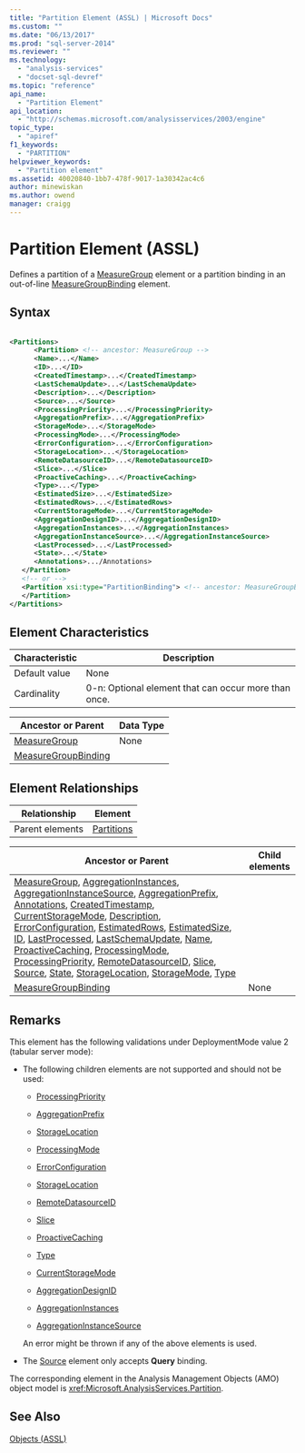 ```yaml
---
title: "Partition Element (ASSL) | Microsoft Docs"
ms.custom: ""
ms.date: "06/13/2017"
ms.prod: "sql-server-2014"
ms.reviewer: ""
ms.technology: 
  - "analysis-services"
  - "docset-sql-devref"
ms.topic: "reference"
api_name: 
  - "Partition Element"
api_location: 
  - "http://schemas.microsoft.com/analysisservices/2003/engine"
topic_type: 
  - "apiref"
f1_keywords: 
  - "PARTITION"
helpviewer_keywords: 
  - "Partition element"
ms.assetid: 40020840-1bb7-478f-9017-1a30342ac4c6
author: minewiskan
ms.author: owend
manager: craigg
---
```

# Partition Element (ASSL)
  Defines a partition of a [MeasureGroup](group-element-assl.md) element or a partition binding in an out-of-line [MeasureGroupBinding](../data-type/measuregroupbinding-data-type-out-of-line-assl.md) element.  
  
## Syntax  
  
```xml  
  
<Partitions>  
      <Partition> <!-- ancestor: MeasureGroup -->  
      <Name>...</Name>  
      <ID>...</ID>  
      <CreatedTimestamp>...</CreatedTimestamp>  
      <LastSchemaUpdate>...</LastSchemaUpdate>  
      <Description>...</Description>  
      <Source>...</Source>  
      <ProcessingPriority>...</ProcessingPriority>  
      <AggregationPrefix>...</AggregationPrefix>  
      <StorageMode>...</StorageMode>  
      <ProcessingMode>...</ProcessingMode>  
      <ErrorConfiguration>...</ErrorConfiguration>  
      <StorageLocation>...</StorageLocation>  
      <RemoteDatasourceID>...</RemoteDatasourceID>  
      <Slice>...</Slice>  
      <ProactiveCaching>...</ProactiveCaching>  
      <Type>...</Type>  
      <EstimatedSize>...</EstimatedSize>  
      <EstimatedRows>...</EstimatedRows>  
      <CurrentStorageMode>...</CurrentStorageMode>  
      <AggregationDesignID>...</AggregationDesignID>  
      <AggregationInstances>...</AggregationInstances>  
      <AggregationInstanceSource>...</AggregationInstanceSource>  
      <LastProcessed>...</LastProcessed>  
      <State>...</State>  
      <Annotations>.../Annotations>  
   </Partition>  
   <!-- or -->  
   <Partition xsi:type="PartitionBinding"> <!-- ancestor: MeasureGroupBinding -->  
   </Partition>  
</Partitions>  
```  
  
## Element Characteristics  
  
|Characteristic|Description|  
|--------------------|-----------------|  
|Default value|None|  
|Cardinality|0-n: Optional element that can occur more than once.|  
  
|Ancestor or Parent|Data Type|  
|------------------------|---------------|  
|[MeasureGroup](group-element-assl.md)|None|  
|[MeasureGroupBinding](../data-type/binding-data-type-assl.md)|  
  
## Element Relationships  
  
|Relationship|Element|  
|------------------|-------------|  
|Parent elements|[Partitions](../collections/partitions-element-assl.md)|  
  
|Ancestor or Parent|Child elements|  
|------------------------|--------------------|  
|[MeasureGroup](../properties/id-element-assl.md), [AggregationInstances](../collections/aggregationinstances-element-assl.md), [AggregationInstanceSource](../properties/aggregationinstancesource-element-assl.md), [AggregationPrefix](../properties/aggregationprefix-element-assl.md), [Annotations](../collections/annotations-element-assl.md), [CreatedTimestamp](../properties/createdtimestamp-element-assl.md), [CurrentStorageMode](../properties/storagemode-element-assl.md), [Description](../properties/description-element-assl.md), [ErrorConfiguration](errorconfiguration-element-assl.md), [EstimatedRows](../properties/estimatedrows-element-assl.md), [EstimatedSize](../properties/estimatedsize-element-assl.md), [ID](../properties/id-element-assl.md), [LastProcessed](../properties/lastprocessed-element-assl.md), [LastSchemaUpdate](../properties/lastschemaupdate-element-assl.md), [Name](../properties/name-element-assl.md), [ProactiveCaching](proactivecaching-element-assl.md), [ProcessingMode](../properties/processingmode-element-assl.md), [ProcessingPriority](../properties/processingpriority-element-assl.md), [RemoteDatasourceID](../properties/datasourceid-element-assl.md), [Slice](../properties/slice-element-assl.md), [Source](../properties/source-element-binding-assl.md), [State](../properties/state-element-assl.md), [StorageLocation](../properties/storagelocation-element-assl.md), [StorageMode](../properties/storagemode-element-assl.md), [Type](../properties/type-element-partition-assl.md)|  
|[MeasureGroupBinding](../data-type/measuregroupbinding-data-type-out-of-line-assl.md)|None|  
  
## Remarks  
 This element has the following validations under DeploymentMode value 2 (tabular server mode):  
  
-   The following children elements are not supported and should not be used:  
  
    -   [ProcessingPriority](../properties/processingpriority-element-assl.md)  
  
    -   [AggregationPrefix](../properties/aggregationprefix-element-assl.md)  
  
    -   [StorageLocation](../properties/storagelocation-element-assl.md)  
  
    -   [ProcessingMode](../properties/processingmode-element-assl.md)  
  
    -   [ErrorConfiguration](errorconfiguration-element-assl.md)  
  
    -   [StorageLocation](../properties/storagelocation-element-assl.md)  
  
    -   [RemoteDatasourceID](../properties/datasourceid-element-assl.md)  
  
    -   [Slice](../properties/slice-element-assl.md)  
  
    -   [ProactiveCaching](proactivecaching-element-assl.md)  
  
    -   [Type](../properties/type-element-partition-assl.md)  
  
    -   [CurrentStorageMode](../properties/storagemode-element-assl.md)  
  
    -   [AggregationDesignID](../properties/aggregationdesignid-element-assl.md)  
  
    -   [AggregationInstances](../collections/aggregationinstances-element-assl.md)  
  
    -   [AggregationInstanceSource](../properties/aggregationinstancesource-element-assl.md)  
  
     An error might be thrown if any of the above elements is used.  
  
-   The [Source](../properties/source-element-binding-assl.md) element only accepts **Query** binding.  
  
 The corresponding element in the Analysis Management Objects (AMO) object model is <xref:Microsoft.AnalysisServices.Partition>.  
  
## See Also  
 [Objects &#40;ASSL&#41;](objects-assl.md)  
  
  
